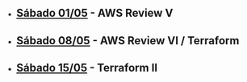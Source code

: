 - ## [Sábado 01/05](https://youtu.be/iuOtEhAdq-M) - AWS Review V
- ## [Sábado 08/05](https://youtu.be/rHAT9YSLwu4) - AWS Review VI / Terraform
- ## [Sábado 15/05](https://youtu.be/X5kvOV2vj1w) - Terraform II
